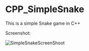 # CPP_SimpleSnake
This is a simple Snake game in C++

Screenshot:

![SimpleSnakeScreenShoot](https://github.com/maityimankalyan/CPP_SimpleSnake/assets/12840495/8277694c-12b6-45c8-a62d-b88614696b45)
